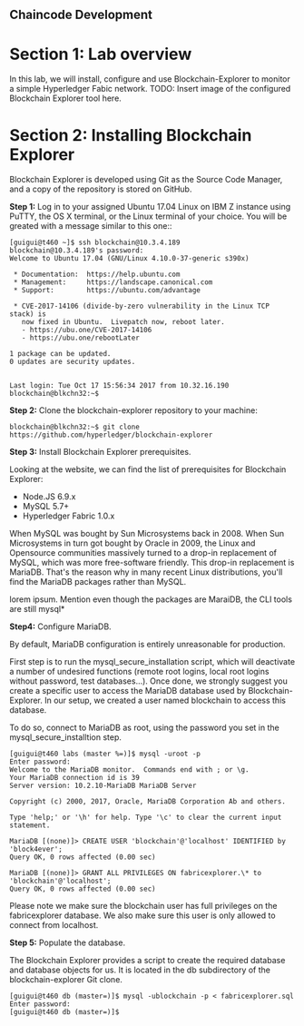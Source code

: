 ## Chaincode Development

Section 1: Lab overview
=======================

In this lab, we will install, configure and use Blockchain-Explorer to monitor a simple Hyperledger Fabic network.
TODO: Insert image of the configured Blockchain Explorer tool here.

Section 2: Installing Blockchain Explorer
=========================================

Blockchain Explorer is developed using Git as the Source Code Manager, and a copy of the repository is stored on GitHub.

**Step 1:** Log in to your assigned Ubuntu 17.04 Linux on IBM Z instance using PuTTY, the OS X terminal, or the Linux terminal of your choice.
You will be greated with a message similar to this one::

    [guigui@t460 ~]$ ssh blockchain@10.3.4.189
    blockchain@10.3.4.189's password: 
    Welcome to Ubuntu 17.04 (GNU/Linux 4.10.0-37-generic s390x)

     * Documentation:  https://help.ubuntu.com
     * Management:     https://landscape.canonical.com
     * Support:        https://ubuntu.com/advantage

     * CVE-2017-14106 (divide-by-zero vulnerability in the Linux TCP stack) is
       now fixed in Ubuntu.  Livepatch now, reboot later.
       - https://ubu.one/CVE-2017-14106
       - https://ubu.one/rebootLater

    1 package can be updated.
    0 updates are security updates.


    Last login: Tue Oct 17 15:56:34 2017 from 10.32.16.190
    blockchain@blkchn32:~$ 

**Step 2:** Clone the blockchain-explorer repository to your machine:

    blockchain@blkchn32:~$ git clone https://github.com/hyperledger/blockchain-explorer

**Step 3:** Install Blockchain Explorer prerequisites.

Looking at the website, we can find the list of prerequisites for Blockchain Explorer:
* Node.JS 6.9.x
* MySQL 5.7+
* Hyperledger Fabric 1.0.x

When MySQL was bought by Sun Microsystems back in 2008. When Sun Microsystems in turn got bought by Oracle in 2009, the Linux and
Opensource communities massively turned to a drop-in replacement of MySQL, which was more free-software friendly. This drop-in 
replacement is MariaDB.
That's the reason why in many recent Linux distributions, you'll find the MariaDB packages rather than MySQL.

lorem ipsum. Mention even though the packages are MaraiDB, the CLI tools are still mysql\*

**Step4:** Configure MariaDB.

By default, MariaDB configuration is entirely unreasonable for production.

First step is to run the mysql_secure_installation script, which will deactivate a number of undesired functions (remote root logins,
local root logins without password, test databases...).
Once done, we strongly suggest you create a specific user to access the MariaDB database used by Blockchain-Explorer.
In our setup, we created a user named blockchain to access this database.

To do so, connect to MariaDB as root, using the password you set in the mysql_secure_installtion step.

    [guigui@t460 labs (master %=)]$ mysql -uroot -p
    Enter password: 
    Welcome to the MariaDB monitor.  Commands end with ; or \g.
    Your MariaDB connection id is 39
    Server version: 10.2.10-MariaDB MariaDB Server
    
    Copyright (c) 2000, 2017, Oracle, MariaDB Corporation Ab and others.

    Type 'help;' or '\h' for help. Type '\c' to clear the current input statement.

    MariaDB [(none)]> CREATE USER 'blockchain'@'localhost' IDENTIFIED by 'block4ever';
    Query OK, 0 rows affected (0.00 sec)

    MariaDB [(none)]> GRANT ALL PRIVILEGES ON fabricexplorer.\* to 'blockchain'@'localhost';
    Query OK, 0 rows affected (0.00 sec)

Please note we make sure the blockchain user has full privileges on the fabricexplorer database. We also make sure this user is only allowed to connect from 
localhost.

**Step 5:** Populate the database.

The Blockchain Explorer provides a script to create the required database and database objects for us.
It is located in the db subdirectory of the blockchain-explorer Git clone.

    [guigui@t460 db (master=)]$ mysql -ublockchain -p < fabricexplorer.sql 
    Enter password: 
    [guigui@t460 db (master=)]$ 

